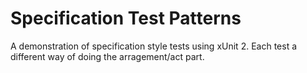 # Specification Test Patterns

A demonstration of specification style tests using xUnit 2. Each test a different way of doing the arragement/act part. 

